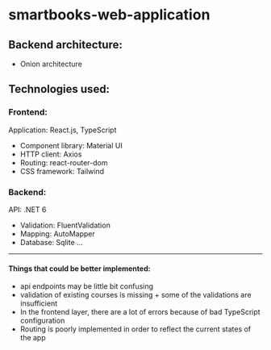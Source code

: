 ﻿# smartbooks-web-application

## Backend architecture: 
  - Onion architecture

## Technologies used:

### Frontend:
  Application: React.js, TypeScript
  - Component library: Material UI
  - HTTP client: Axios
  - Routing: react-router-dom
  - CSS framework: Tailwind
    
### Backend:
  API: .NET 6
  - Validation: FluentValidation
  - Mapping: AutoMapper
  - Database: Sqlite
    ...
    
---

#### Things that could be better implemented:
- api endpoints may be little bit confusing
- validation of existing courses is missing + some of the validations are insufficient
- In the frontend layer, there are a lot of errors because of bad TypeScript configuration
- Routing is poorly implemented in order to reflect the current states of the app
